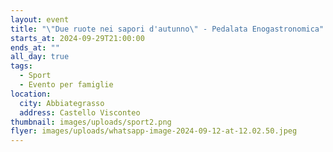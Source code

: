 ```yaml
---
layout: event
title: "\"Due ruote nei sapori d'autunno\" - Pedalata Enogastronomica"
starts_at: 2024-09-29T21:00:00
ends_at: ""
all_day: true
tags:
  - Sport
  - Evento per famiglie
location:
  city: Abbiategrasso
  address: Castello Visconteo
thumbnail: images/uploads/sport2.png
flyer: images/uploads/whatsapp-image-2024-09-12-at-12.02.50.jpeg
---
```

